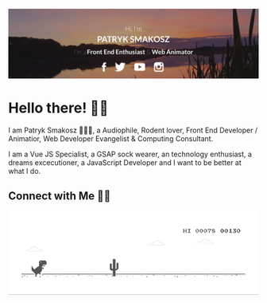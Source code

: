 [![MastHead](https://raw.githubusercontent.com/patsma/patsma/master/banner.jpg)](https://tastysites.pl)

# Hello there! 👋🏻

I am Patryk Smakosz 🙋🏻‍♂️, a Audiophile, Rodent lover, Front End Developer / Animatior, Web Developer Evangelist & Computing Consultant.

I am a Vue JS Specialist, a GSAP sock wearer, an technology enthusiast, a dreams excecutioner, a JavaScript Developer and I want to be better at what I do.

## Connect with Me 🤝🏻


[![Dino](https://raw.githubusercontent.com/patsma/patsma/master/dino.gif)](https://twitter.com/TastySites)
